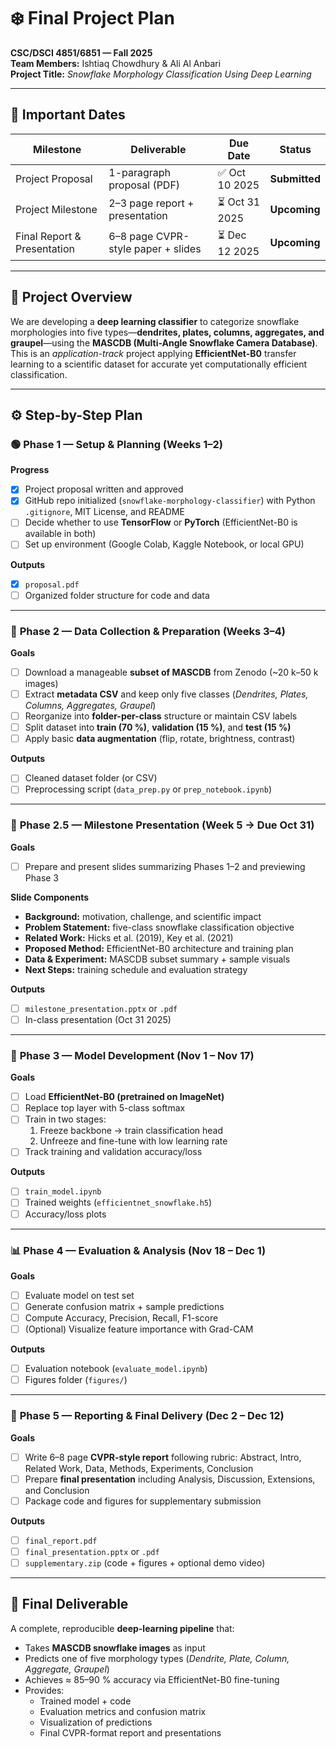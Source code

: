 # ❄️ Final Project Plan  
**CSC/DSCI 4851/6851 — Fall 2025**  
**Team Members:** Ishtiaq Chowdhury & Ali Al Anbari  
**Project Title:** *Snowflake Morphology Classification Using Deep Learning*  

---

## 📅 Important Dates

| Milestone | Deliverable | Due Date | Status |
|------------|--------------|----------|---------|
| Project Proposal | 1-paragraph proposal (PDF) | ✅ Oct 10 2025 | **Submitted** |
| Project Milestone | 2–3 page report + presentation | ⏳ Oct 31 2025 | **Upcoming** |
| Final Report & Presentation | 6–8 page CVPR-style paper + slides | ⏳ Dec 12 2025 | **Upcoming** |

---

## 🧭 Project Overview
We are developing a **deep learning classifier** to categorize snowflake morphologies into five types—**dendrites, plates, columns, aggregates, and graupel**—using the **MASCDB (Multi-Angle Snowflake Camera Database)**.  
This is an *application-track* project applying **EfficientNet-B0** transfer learning to a scientific dataset for accurate yet computationally efficient classification.

---

## ⚙️ Step-by-Step Plan

### 🟢 **Phase 1 — Setup & Planning (Weeks 1–2)**
**Progress**
- [x] Project proposal written and approved  
- [x] GitHub repo initialized (`snowflake-morphology-classifier`) with Python `.gitignore`, MIT License, and README  
- [ ] Decide whether to use **TensorFlow** or **PyTorch** (EfficientNet-B0 is available in both)  
- [ ] Set up environment (Google Colab, Kaggle Notebook, or local GPU)  

**Outputs**
- [x] `proposal.pdf`  
- [ ] Organized folder structure for code and data  

---

### 📂 **Phase 2 — Data Collection & Preparation (Weeks 3–4)**
**Goals**
- [ ] Download a manageable **subset of MASCDB** from Zenodo (~20 k–50 k images)  
- [ ] Extract **metadata CSV** and keep only five classes (*Dendrites, Plates, Columns, Aggregates, Graupel*)  
- [ ] Reorganize into **folder-per-class** structure or maintain CSV labels  
- [ ] Split dataset into **train (70 %)**, **validation (15 %)**, and **test (15 %)**  
- [ ] Apply basic **data augmentation** (flip, rotate, brightness, contrast)  

**Outputs**
- [ ] Cleaned dataset folder (or CSV)  
- [ ] Preprocessing script (`data_prep.py` or `prep_notebook.ipynb`)  

---

### 🎤 **Phase 2.5 — Milestone Presentation (Week 5 → Due Oct 31)**
**Goals**
- [ ] Prepare and present slides summarizing Phases 1–2 and previewing Phase 3  

**Slide Components**
- **Background:** motivation, challenge, and scientific impact  
- **Problem Statement:** five-class snowflake classification objective  
- **Related Work:** Hicks et al. (2019), Key et al. (2021)  
- **Proposed Method:** EfficientNet-B0 architecture and training plan  
- **Data & Experiment:** MASCDB subset summary + sample visuals  
- **Next Steps:** training schedule and evaluation strategy  

**Outputs**
- [ ] `milestone_presentation.pptx` or `.pdf`  
- [ ] In-class presentation (Oct 31 2025)  

---

### 🧠 **Phase 3 — Model Development (Nov 1 – Nov 17)**
**Goals**
- [ ] Load **EfficientNet-B0 (pretrained on ImageNet)**  
- [ ] Replace top layer with 5-class softmax  
- [ ] Train in two stages:  
  1. Freeze backbone → train classification head  
  2. Unfreeze and fine-tune with low learning rate  
- [ ] Track training and validation accuracy/loss  

**Outputs**
- [ ] `train_model.ipynb`  
- [ ] Trained weights (`efficientnet_snowflake.h5`)  
- [ ] Accuracy/loss plots  

---

### 📊 **Phase 4 — Evaluation & Analysis (Nov 18 – Dec 1)**
**Goals**
- [ ] Evaluate model on test set  
- [ ] Generate confusion matrix + sample predictions  
- [ ] Compute Accuracy, Precision, Recall, F1-score  
- [ ] (Optional) Visualize feature importance with Grad-CAM  

**Outputs**
- [ ] Evaluation notebook (`evaluate_model.ipynb`)  
- [ ] Figures folder (`figures/`)  

---

### 📝 **Phase 5 — Reporting & Final Delivery (Dec 2 – Dec 12)**
**Goals**
- [ ] Write 6–8 page **CVPR-style report** following rubric: Abstract, Intro, Related Work, Data, Methods, Experiments, Conclusion  
- [ ] Prepare **final presentation** including Analysis, Discussion, Extensions, and Conclusion  
- [ ] Package code and figures for supplementary submission  

**Outputs**
- [ ] `final_report.pdf`  
- [ ] `final_presentation.pptx` or `.pdf`  
- [ ] `supplementary.zip` (code + figures + optional demo video)  

---

## 🎯 Final Deliverable
A complete, reproducible **deep-learning pipeline** that:
- Takes **MASCDB snowflake images** as input  
- Predicts one of five morphology types (*Dendrite, Plate, Column, Aggregate, Graupel*)  
- Achieves ≈ 85–90 % accuracy via EfficientNet-B0 fine-tuning  
- Provides:  
  - Trained model + code  
  - Evaluation metrics and confusion matrix  
  - Visualization of predictions  
  - Final CVPR-format report and presentations